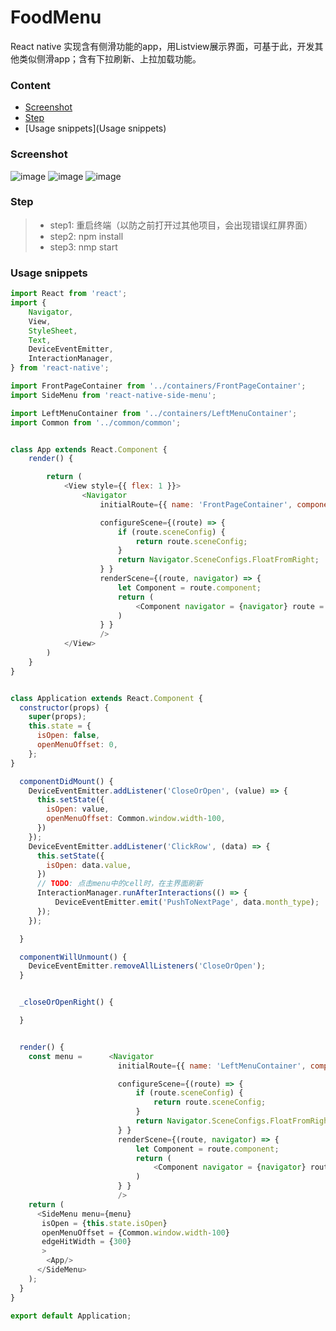 # FoodMenu
React native 实现含有侧滑功能的app，用Listview展示界面，可基于此，开发其他类似侧滑app；含有下拉刷新、上拉加载功能。

### Content
- [Screenshot](#Screenshot)
- [Step](#Step)
- [Usage snippets](Usage snippets)

### Screenshot
![image](https://github.com/liuhongjun719/FoodMenu/blob/master/screenshots/1.png)
![image](https://github.com/liuhongjun719/FoodMenu/blob/master/screenshots/3.png)
![image](https://github.com/liuhongjun719/FoodMenu/blob/master/screenshots/2.png)


### Step
>* step1:  重启终端（以防之前打开过其他项目，会出现错误红屏界面）
>* step2:  npm install
>* step3:  nmp start


### Usage snippets
```javascript
import React from 'react';
import {
    Navigator,
    View,
    StyleSheet,
    Text,
    DeviceEventEmitter,
    InteractionManager,
} from 'react-native';

import FrontPageContainer from '../containers/FrontPageContainer';
import SideMenu from 'react-native-side-menu';

import LeftMenuContainer from '../containers/LeftMenuContainer';
import Common from '../common/common';


class App extends React.Component {
    render() {

        return (
            <View style={{ flex: 1 }}>
                <Navigator
                    initialRoute={{ name: 'FrontPageContainer', component: FrontPageContainer }}

                    configureScene={(route) => {
                        if (route.sceneConfig) {
                            return route.sceneConfig;
                        }
                        return Navigator.SceneConfigs.FloatFromRight;
                    } }
                    renderScene={(route, navigator) => {
                        let Component = route.component;
                        return (
                            <Component navigator = {navigator} route = {route} {...route.passProps} />
                        )
                    } }
                    />
            </View>
        )
    }
}


class Application extends React.Component {
  constructor(props) {
    super(props);
    this.state = {
      isOpen: false,
      openMenuOffset: 0,
    };
}

  componentDidMount() {
    DeviceEventEmitter.addListener('CloseOrOpen', (value) => {
      this.setState({
        isOpen: value,
        openMenuOffset: Common.window.width-100,
      })
    });
    DeviceEventEmitter.addListener('ClickRow', (data) => {
      this.setState({
        isOpen: data.value,
      })
      // TODO: 点击menu中的cell时，在主界面刷新
      InteractionManager.runAfterInteractions(() => {
          DeviceEventEmitter.emit('PushToNextPage', data.month_type);
      });
    });

  }

  componentWillUnmount() {
    DeviceEventEmitter.removeAllListeners('CloseOrOpen');
  }


  _closeOrOpenRight() {

  }


  render() {
    const menu =      <Navigator
                        initialRoute={{ name: 'LeftMenuContainer', component: LeftMenuContainer }}

                        configureScene={(route) => {
                            if (route.sceneConfig) {
                                return route.sceneConfig;
                            }
                            return Navigator.SceneConfigs.FloatFromRight;
                        } }
                        renderScene={(route, navigator) => {
                            let Component = route.component;
                            return (
                                <Component navigator = {navigator} route = {route} {...route.passProps} />
                            )
                        } }
                        />
    return (
      <SideMenu menu={menu}
       isOpen = {this.state.isOpen}
       openMenuOffset = {Common.window.width-100}
       edgeHitWidth = {300}
       >
        <App/>
      </SideMenu>
    );
  }
}

export default Application;
```
